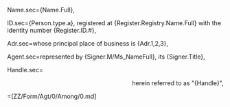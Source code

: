 Name.sec={Name.Full},

ID.sec={Person.type.a}, registered at {Register.Registry.Name.Full} with the identity number {Register.ID.#},

Adr.sec=whose principal place of business is {Adr.1,2,3},

Agent.sec=represented by {Signer.M/Ms_NameFull}, its {Signer.Title},

Handle.sec=<div align="right">herein referred to as "{Handle}",</div>

=[ZZ/Form/Agt/0/Among/0.md]